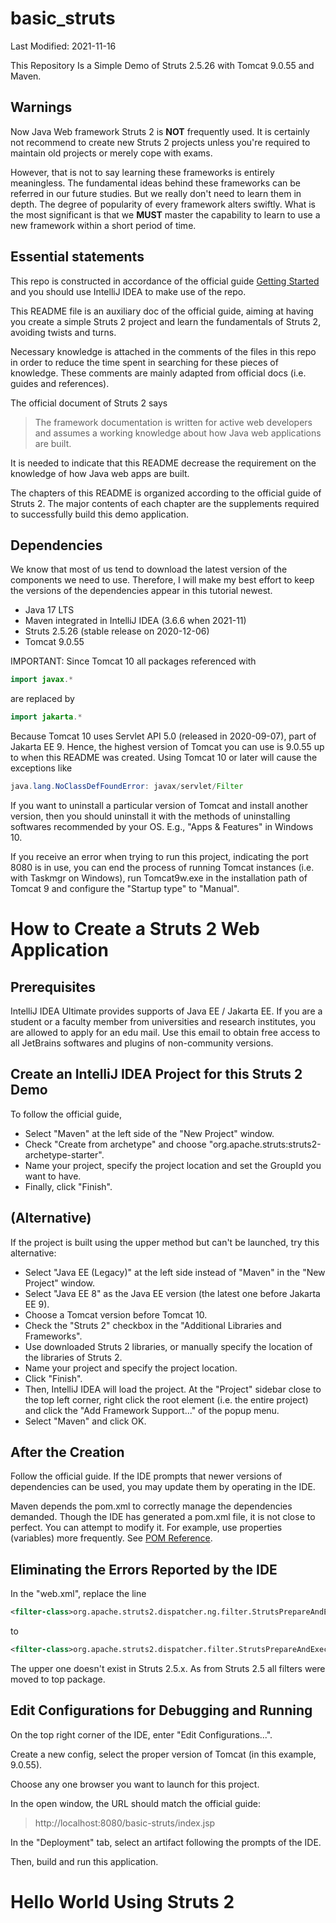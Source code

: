 # basic_struts

Last Modified: 2021-11-16

This Repository Is a Simple Demo of Struts 2.5.26 with Tomcat 9.0.55 and Maven.

## Warnings

Now Java Web framework Struts 2 is **NOT** frequently used. It is certainly not recommend to create new Struts 2 projects unless you're required to maintain old projects or merely cope with exams.

However, that is not to say learning these frameworks is entirely meaningless. The fundamental ideas behind these frameworks can be referred in our future studies. But we really don't need to learn them in depth. The degree of popularity of every framework alters swiftly. What is the most significant is that we **MUST** master the capability to learn to use a new framework within a short period of time.

## Essential statements

This repo is constructed in accordance of the official guide [Getting Started](https://struts.apache.org/getting-started/) and you should use IntelliJ IDEA to make use of the repo.

This README file is an auxiliary doc of the official guide, aiming at having you create a simple Struts 2 project and learn the fundamentals of Struts 2, avoiding twists and turns.

Necessary knowledge is attached in the comments of the files in this repo in order to reduce the time spent in searching for these pieces of knowledge. These comments are mainly adapted from official docs (i.e. guides and references).

The official document of Struts 2 says

> The framework documentation is written for active web developers and assumes a working knowledge about how Java web applications are built.

It is needed to indicate that this README decrease the requirement on the knowledge of how Java web apps are built.

The chapters of this README is organized according to the official guide of Struts 2. The major contents of each chapter are the supplements required to successfully build this demo application.

## Dependencies

We know that most of us tend to download the latest version of the components we need to use. Therefore, I will make my best effort to keep the versions of the dependencies appear in this tutorial newest.

- Java 17 LTS
- Maven integrated in IntelliJ IDEA (3.6.6 when 2021-11)
- Struts 2.5.26 (stable release on 2020-12-06)
- Tomcat 9.0.55

IMPORTANT: Since Tomcat 10 all packages referenced with

```java
import javax.*
```

are replaced by

```java
import jakarta.*
```

Because Tomcat 10 uses Servlet API 5.0 (released in 2020-09-07), part of Jakarta EE 9. Hence, the highest version of Tomcat you can use is 9.0.55 up to when this README was created. Using Tomcat 10 or later will cause the exceptions like

```java
java.lang.NoClassDefFoundError: javax/servlet/Filter
```

If you want to uninstall a particular version of Tomcat and install another version, then you should uninstall it with the methods of uninstalling softwares recommended by your OS. E.g., "Apps & Features" in Windows 10.

If you receive an error when trying to run this project, indicating the port 8080 is in use, you can end the process of running Tomcat instances (i.e. with Taskmgr on Windows), run Tomcat9w.exe in the installation path of Tomcat 9 and configure the "Startup type" to "Manual".

# How to Create a Struts 2 Web Application

## Prerequisites

IntelliJ IDEA Ultimate provides supports of Java EE / Jakarta EE. If you are a student or a faculty member from universities and research institutes, you are allowed to apply for an edu mail. Use this email to obtain free access to all JetBrains softwares and plugins of non-community versions.

## Create an IntelliJ IDEA Project for this Struts 2 Demo

To follow the official guide,
- Select "Maven" at the left side of the "New Project" window.
- Check "Create from archetype" and choose "org.apache.struts:struts2-archetype-starter".
- Name your project, specify the project location and set the GroupId you want to have.
- Finally, click "Finish".

## (Alternative)

If the project is built using the upper method but can't be launched, try this alternative:

- Select "Java EE (Legacy)" at the left side instead of "Maven" in the "New Project" window.
- Select "Java EE 8" as the Java EE version (the latest one before Jakarta EE 9).
- Choose a Tomcat version before Tomcat 10.
- Check the "Struts 2" checkbox in the "Additional Libraries and Frameworks".
- Use downloaded Struts 2 libraries, or manually specify the location of the libraries of Struts 2.
- Name your project and specify the project location.
- Click "Finish".
- Then, IntelliJ IDEA will load the project. At the "Project" sidebar close to the top left corner, right click the root element (i.e. the entire project) and click the "Add Framework Support..." of the popup menu.
- Select "Maven" and click OK.

## After the Creation

Follow the official guide. If the IDE prompts that newer versions of dependencies can be used, you may update them by operating in the IDE.

Maven depends the pom.xml to correctly manage the dependencies demanded. Though the IDE has generated a pom.xml file, it is not close to perfect. You can attempt to modify it. For example, use properties (variables) more frequently. See [POM Reference](https://maven.apache.org/pom.html).

## Eliminating the Errors Reported by the IDE

In the "web.xml", replace the line

```xml
<filter-class>org.apache.struts2.dispatcher.ng.filter.StrutsPrepareAndExecuteFilter</filter-class>
```

to

```xml
<filter-class>org.apache.struts2.dispatcher.filter.StrutsPrepareAndExecuteFilter</filter-class>
```

The upper one doesn't exist in Struts 2.5.x. As from Struts 2.5 all filters were moved to top package.

## Edit Configurations for Debugging and Running

On the top right corner of the IDE, enter "Edit Configurations...".

Create a new config, select the proper version of Tomcat (in this example, 9.0.55). 

Choose any one browser you want to launch for this project.

In the open window, the URL should match the official guide:

> http://localhost:8080/basic-struts/index.jsp

In the "Deployment" tab, select an artifact following the prompts of the IDE.

Then, build and run this application.

# Hello World Using Struts 2

